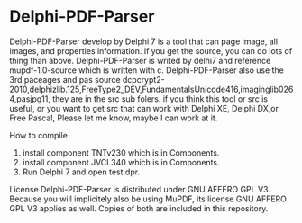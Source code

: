 # Delphi-PDF-Parser
Delphi-PDF-Parser develop by Delphi 7 is a tool that can page image, all images, and properties information.
if you get the source, you can do lots of thing than above. 
Delphi-PDF-Parser is writed by delhi7 and reference mupdf-1.0-source which is written with c.
Delphi-PDF-Parser also use the 3rd paceages and pas source dcpcrypt2-2010,delphizlib.125,FreeType2_DEV,FundamentalsUnicode416,imaginglib0264,pasjpg11, they are in the src sub folers.
if you think this tool or src is useful, or you want to get src that can work with Delphi XE, Delphi DX,or Free Pascal, Please let me know, maybe I can work at it.


How to compile
1. install component TNTv230 which is in Components.
2. install  component JVCL340 which is in Components.
3. Run Delphi 7 and open test.dpr.

License
Delphi-PDF-Parser is distributed under GNU AFFERO GPL V3. Because you will implicitely also be using MuPDF, its license GNU AFFERO GPL V3 applies as well. Copies of both are included in this repository.